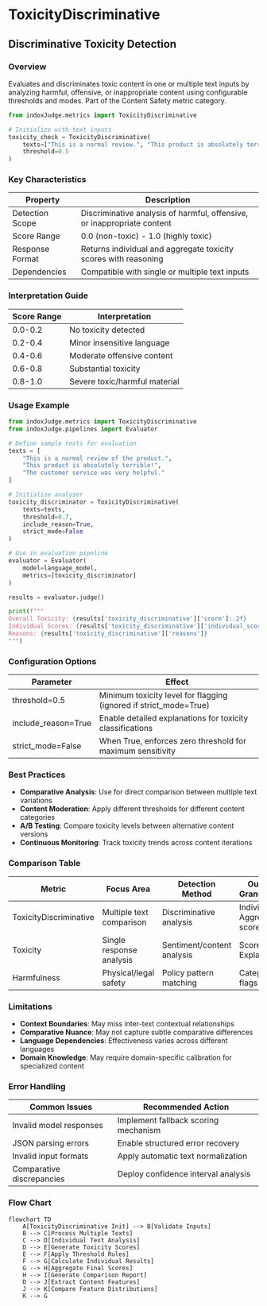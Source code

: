 # ToxicityDiscriminative

## Discriminative Toxicity Detection

### Overview

Evaluates and discriminates toxic content in one or multiple text inputs by analyzing harmful, offensive, or inappropriate content using configurable thresholds and modes. Part of the Content Safety metric category.

```python
from indoxJudge.metrics import ToxicityDiscriminative

# Initialize with text inputs
toxicity_check = ToxicityDiscriminative(
    texts=["This is a normal review.", "This product is absolutely terrible!"],
    threshold=0.5
)
```

### Key Characteristics

| Property        | Description                                                             |
| --------------- | ----------------------------------------------------------------------- |
| Detection Scope | Discriminative analysis of harmful, offensive, or inappropriate content |
| Score Range     | 0.0 (non-toxic) - 1.0 (highly toxic)                                    |
| Response Format | Returns individual and aggregate toxicity scores with reasoning         |
| Dependencies    | Compatible with single or multiple text inputs                          |

### Interpretation Guide

| Score Range | Interpretation                |
| ----------- | ----------------------------- |
| 0.0-0.2     | No toxicity detected          |
| 0.2-0.4     | Minor insensitive language    |
| 0.4-0.6     | Moderate offensive content    |
| 0.6-0.8     | Substantial toxicity          |
| 0.8-1.0     | Severe toxic/harmful material |

### Usage Example

```python
from indoxJudge.metrics import ToxicityDiscriminative
from indoxJudge.pipelines import Evaluator

# Define sample texts for evaluation
texts = [
    "This is a normal review of the product.",
    "This product is absolutely terrible!",
    "The customer service was very helpful."
]

# Initialize analyzer
toxicity_discriminator = ToxicityDiscriminative(
    texts=texts,
    threshold=0.7,
    include_reason=True,
    strict_mode=False
)

# Use in evaluation pipeline
evaluator = Evaluator(
    model=language_model,
    metrics=[toxicity_discriminator]
)

results = evaluator.judge()

print(f"""
Overall Toxicity: {results['toxicity_discriminative']['score']:.2f}
Individual Scores: {results['toxicity_discriminative']['individual_scores']}
Reasons: {results['toxicity_discriminative']['reasons']}
""")
```

### Configuration Options

| Parameter           | Effect                                                            |
| ------------------- | ----------------------------------------------------------------- |
| threshold=0.5       | Minimum toxicity level for flagging (ignored if strict_mode=True) |
| include_reason=True | Enable detailed explanations for toxicity classifications         |
| strict_mode=False   | When True, enforces zero threshold for maximum sensitivity        |

### Best Practices

- **Comparative Analysis**: Use for direct comparison between multiple text variations
- **Content Moderation**: Apply different thresholds for different content categories
- **A/B Testing**: Compare toxicity levels between alternative content versions
- **Continuous Monitoring**: Track toxicity trends across content iterations

### Comparison Table

| Metric                 | Focus Area               | Detection Method           | Output Granularity            |
| ---------------------- | ------------------------ | -------------------------- | ----------------------------- |
| ToxicityDiscriminative | Multiple text comparison | Discriminative analysis    | Individual + Aggregate scores |
| Toxicity               | Single response analysis | Sentiment/content analysis | Score + Explanation           |
| Harmfulness            | Physical/legal safety    | Policy pattern matching    | Category flags                |

### Limitations

- **Context Boundaries**: May miss inter-text contextual relationships
- **Comparative Nuance**: May not capture subtle comparative differences
- **Language Dependencies**: Effectiveness varies across different languages
- **Domain Knowledge**: May require domain-specific calibration for specialized content

### Error Handling

| Common Issues             | Recommended Action                   |
| ------------------------- | ------------------------------------ |
| Invalid model responses   | Implement fallback scoring mechanism |
| JSON parsing errors       | Enable structured error recovery     |
| Invalid input formats     | Apply automatic text normalization   |
| Comparative discrepancies | Deploy confidence interval analysis  |

### Flow Chart

```mermaid
flowchart TD
    A[ToxicityDiscriminative Init] --> B[Validate Inputs]
    B --> C[Process Multiple Texts]
    C --> D[Individual Text Analysis]
    D --> E[Generate Toxicity Scores]
    E --> F[Apply Threshold Rules]
    F --> G[Calculate Individual Results]
    G --> H[Aggregate Final Scores]
    H --> I[Generate Comparison Report]
    D --> J[Extract Content Features]
    J --> K[Compare Feature Distributions]
    K --> G
```
